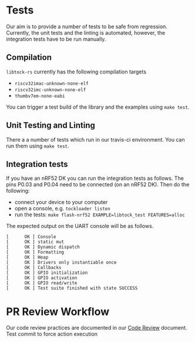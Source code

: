 # Tests

Our aim is to provide a number of tests to be safe from regression. Currently,
the unit tests and the linting is automated, however, the integration tests
have to be run manually.

## Compilation

`libtock-rs` currently has the following compilation targets

- `riscv32imac-unknown-none-elf`
- `riscv32imc-unknown-none-elf`
- `thumbv7em-none-eabi`

You can trigger a test build of the library and the examples using `make test`.

## Unit Testing and Linting

There a a number of tests which run in our travis-ci environment. You can run them
using `make test`.

## Integration tests

If you have an nRF52 DK you can run the integration tests as follows.
The pins P0.03 and P0.04 need to be connected (on an nRF52 DK). Then do the following:

- connect your device to your computer
- open a console, e.g. `tockloader listen`
- run the tests: `make flash-nrf52 EXAMPLE=libtock_test FEATURES=alloc`

The expected output on the UART console will be as follows.

```
[      OK ] Console
[      OK ] static mut
[      OK ] Dynamic dispatch
[      OK ] Formatting
[      OK ] Heap
[      OK ] Drivers only instantiable once
[      OK ] Callbacks
[      OK ] GPIO initialization
[      OK ] GPIO activation
[      OK ] GPIO read/write
[      OK ] Test suite finished with state SUCCESS
```

# PR Review Workflow

Our code review practices are documented in our [Code Review](doc/CodeReview.md)
document.
Test commit to force action execution
